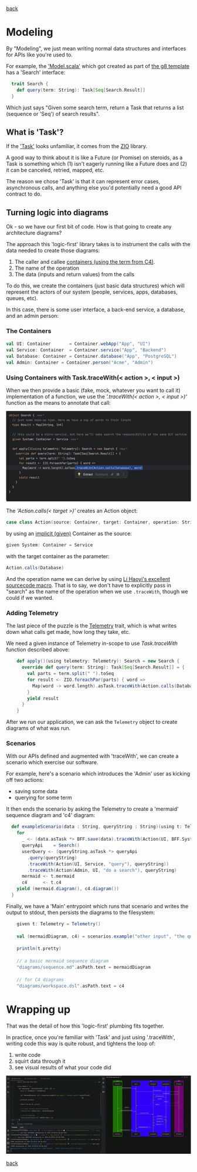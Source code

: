 [back](../readme.md)

# Modeling

By "Modeling", we just mean writing normal data structures and interfaces for APIs like you're used to.

For example, the ['Model.scala'](https://github.com/kindservices/logic-first.g8/blob/main/src/main/g8/shared/src/main/scala/%24pckg__packaged%24/Model.scala) which got created as part of [the g8 template](https://github.com/kindservices/logic-first.g8) has a 'Search' interface:

```scala
  trait Search {
    def query(term: String): Task[Seq[Search.Result]]
  }
```

Which just says "Given some search term, return a Task that returns a list (sequence or 'Seq') of search results".

## What is 'Task'?
If the ['Task'](https://zio.dev/reference/core/zio/task/) looks unfamiliar, it comes from the [ZIO](https://zio.dev/) library. 

A good way to think about it is like a Future (or Promise) on steroids, as a Task is something which (1) isn't eagerly running like a Future does and (2) it can be canceled, retried, mapped, etc.

The reason we chose 'Task' is that it can represent error cases, asynchronous calls, and anything else you'd potentially need a good API contract to do.

## Turning logic into diagrams

Ok - so we have our first bit of code. How is that going to create any architecture diagrams?

The approach this 'logic-first' library takes is to instrument the calls with the data needed to create those diagrams:

 1. The caller and callee [containers (using the term from C4)](https://c4model.com/abstractions/container). 
 2. The name of the operation
 3. The data (inputs and return values) from the calls

To do this, we create the containers (just basic data structures) which will represent the actors of our system (people, services, apps, databases, queues, etc).

In this case, there is some user interface, a back-end service, a database, and an admin person:
### The Containers
```scala
val UI: Container       = Container.webApp("App", "UI")
val Service: Container  = Container.service("App", "Backend")
val Database: Container = Container.database("App", "PostgreSQL")
val Admin: Container = Container.person("Acme", "Admin")
```

### Using Containers with Task.traceWith(< action >, < input >)

When we then provide a basic (fake, mock, whatever you want to call it) implementation of a function, we use the *'.traceWith(< action >, < input >)'* function as the means to annotate that call:

![traceWith](traceWith.png)

The *'Action.calls(< target >)'* creates an Action object:

```scala 3
case class Action(source: Container, target: Container, operation: String)
```
by using an [implicit (given)](https://docs.scala-lang.org/scala3/reference/contextual/givens.html) Container as the source:

```scala 3
given System: Container = Service
```

with the target container as the parameter:
```scala 3
Action.calls(Database)
```
And the operation name we can derive by using [Li Haoyi's excellent sourcecode macro](https://github.com/com-lihaoyi/sourcecode).
That is to say, we don't have to explicitly pass in "search" as the name of the operation when we use `.traceWith`, though we could if we wanted.

### Adding Telemetry

The last piece of the puzzle is the [Telemetry](../shared/src/main/scala/kind/logic/telemetry/Telemetry.scala) trait, which is what writes down what calls get made, how long they take, etc.

We need a given instance of Telemetry in-scope to use *Task.traceWith* function described above:

```scala 3
    def apply()(using telemetry: Telemetry): Search = new Search {
      override def query(term: String): Task[Seq[Search.Result]] = {
        val parts = term.split(" ").toSeq
        for result <- ZIO.foreachPar(parts) { word =>
          Map(word -> word.length).asTask.traceWith(Action.calls(Database), word)
        }
        yield result
      }
    }
```

After we run our application, we can ask the `Telemetry` object to create diagrams of what was run.

### Scenarios

With our APIs defined and augmented with 'traceWith', we can create a scenario which exercise our software.

For example, here's a scenario which introduces the 'Admin' user as kicking off two actions:
 * saving some data
 * querying for some term

It then ends the scenario by asking the Telemetry to create a 'mermaid' sequence diagram and 'c4' diagram:

```scala 3
  def exampleScenario(data : String, queryString : String)(using t: Telemetry) = {
    for
      _ <- (data.asTask *> BFF.save(data).traceWith(Action(UI, BFF.System, "onSave"), data)).traceWith(Action(Admin, UI, "create form"), data)
      queryApi    = Search()
      userQuery <- (queryString.asTask *> queryApi
        .query(queryString)
        .traceWith(Action(UI, Service, "query"), queryString))
        .traceWith(Action(Admin, UI, "do a search"), queryString)
      mermaid <- t.mermaid
      c4      <- t.c4
    yield (mermaid.diagram(), c4.diagram())
  }
```

Finally, we have a 'Main' entrypoint which runs that scenario and writes the output to stdout, then persists the diagrams to the filesystem:

```scala 3
    given t: Telemetry = Telemetry()

    val (mermaidDiagram, c4) = scenarios.example("other input", "the quick brown fox").execOrThrow()

    println(t.pretty)

    // a basic mermaid sequence diagram
    "diagrams/sequence.md".asPath.text = mermaidDiagram

    // for C4 diagrams
    "diagrams/workspace.dsl".asPath.text = c4
```

# Wrapping up

That was the detail of how this 'logic-first' plumbing fits together.

In practice, once you're familiar with 'Task' and just using '.traceWith', writing code this way is quite robust, and tightens the loop of:

1. write code
2. squirt data through it
3. see visual results of what your code did

![example](./example-update.gif)

[back](../readme.md)
